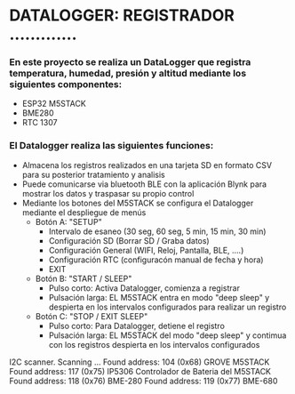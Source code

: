 # **DATALOGGER: REGISTRADOR .............**

### En este proyecto se realiza un DataLogger que registra temperatura, humedad, presión y altitud mediante los siguientes componentes:

- ESP32 M5STACK
- BME280
- RTC 1307

### El Datalogger realiza las siguientes funciones:
- Almacena los registros realizados en una tarjeta SD en formato CSV para su posterior tratamiento y analisis
- Puede comunicarse via bluetooth BLE con la aplicación Blynk para mostrar los datos y traspasar su propio control
- Mediante los botones del M5STACK se configura el Datalogger mediante el despliegue de menús
  - Botón A: "SETUP"
    - Intervalo de esaneo (30 seg, 60 seg, 5 min, 15 min, 30 min)
    - Configuración SD (Borrar SD / Graba datos)
    - Configuración General (WIFI, Reloj, Pantalla, BLE, ....)
    - Configuración RTC (configuracón manual de fecha y hora)
    - EXIT
  - Botón B: "START / SLEEP" 
    - Pulso corto: Activa Datalogger, comienza a registrar
    - Pulsación larga: EL M5STACK entra en modo "deep sleep" y despierta en los intervalos configurados para realizar un registro
  - Botón C: "STOP / EXIT SLEEP"
    - Pulso corto: Para Datalogger, detiene el registro
    - Pulsación larga: EL M5STACK del modo "deep sleep" y contimua con los registros despierta en los intervalos configurados



I2C scanner. Scanning ...
Found address: 104 (0x68) GROVE M5STACK
Found address: 117 (0x75) IP5306 Controlador de Bateria del M5STACK 
Found address: 118 (0x76) BME-280
Found address: 119 (0x77) BME-680